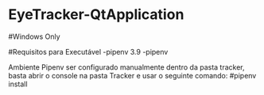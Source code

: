 # EyeTracker-QtApplication
#Windows Only

#Requisitos para Executável
-pipenv 3.9
-pipenv

Ambiente Pipenv ser configurado manualmente dentro da pasta tracker, basta abrir o console na pasta Tracker e usar o seguinte comando: 
#pipenv install

